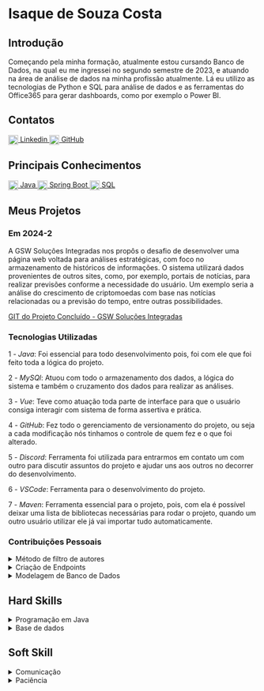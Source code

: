 # Isaque de Souza Costa

## Introdução
Começando pela minha formação, atualmente estou cursando Banco de Dados, na qual eu me ingressei no segundo semestre de 2023, e atuando na área de análise de dados na minha profissão atualmente. Lá eu utilizo as tecnologias de Python e SQL para análise de dados e as ferramentas do Office365 para gerar dashboards, como por exemplo o Power BI.

## Contatos
<a href="https://www.linkedin.com/in/seu-usuario" target="_blank">
  <img src="https://cdn.jsdelivr.net/gh/devicons/devicon/icons/linkedin/linkedin-original.svg" alt="LinkedIn" width="20" style="vertical-align: middle;"/>
  Linkedin
</a>
<a href="https://github.com/Isaque-BD" target="_blank">
  <img src="https://cdn.jsdelivr.net/gh/devicons/devicon/icons/github/github-original.svg" alt="GitHub" width="20" style="vertical-align: middle;"/>
  GitHub
</a>

## Principais Conhecimentos

<a href="https://www.java.com" target="_blank">
  <img src="https://cdn.jsdelivr.net/gh/devicons/devicon/icons/java/java-original.svg" alt="Java" width="20" style="vertical-align: middle;"/>
  Java
</a>
<a href="https://spring.io/projects/spring-boot" target="_blank">
  <img src="https://cdn.jsdelivr.net/gh/devicons/devicon/icons/spring/spring-original.svg" alt="Spring Boot" width="20" style="vertical-align: middle;"/>
  Spring Boot
</a>
<a href="https://www.mysql.com" target="_blank">
  <img src="https://cdn.jsdelivr.net/gh/devicons/devicon/icons/mysql/mysql-original.svg" alt="SQL" width="20" style="vertical-align: middle;"/>
  SQL
</a>

## Meus Projetos

### Em 2024-2
A GSW Soluções Integradas nos propôs o desafio de desenvolver uma página web voltada para análises estratégicas, com foco no armazenamento de históricos de informações. O sistema utilizará dados provenientes de outros sites, como, por exemplo, portais de notícias, para realizar previsões conforme a necessidade do usuário. Um exemplo seria a análise do crescimento de criptomoedas com base nas notícias relacionadas ou a previsão do tempo, entre outras possibilidades.

[GIT do Projeto Concluído - GSW Soluções Integradas](https://github.com/Morpheus-Fatec/morpheus/tree/main)

### Tecnologias Utilizadas
1 - *Java*: Foi essencial para todo desenvolvimento pois, foi com ele que foi feito toda a lógica do projeto.

2 - *MySQl*: Atuou com todo o armazenamento dos dados, a lógica do sistema e também o cruzamento dos dados para realizar as análises.

3 - *Vue*: Teve como atuação toda parte de interface para que o usuário consiga interagir com sistema de forma assertiva e prática.

4 - *GitHub*: Fez todo o gerenciamento de versionamento do projeto, ou seja a cada modificação nós tinhamos o controle de quem fez e o que foi alterado.

5 - *Discord*: Ferramenta foi utilizada para entrarmos em contato um com outro para discutir assuntos do projeto e ajudar uns aos outros no decorrer do desenvolvimento.

6 - *VSCode*: Ferramenta para o desenvolvimento do projeto.

7 - *Maven*: Ferramenta essencial para o projeto, pois, com ela é possível deixar uma lista de bibliotecas necessárias para rodar o projeto, quando um outro usuário utilizar ele já vai importar tudo automaticamente.

### Contribuições Pessoais

<details>
  <summary>Método de filtro de autores</summary>
      Objetivo dessa task era implementar um endpoint que retornava todos os autores cadastrados no sistema. O endpoint listava os autores com informações básicas, como nome e ID para fornecer uma visão geral útil.
  
      @Service
      public class NewsAuthorService {
        @Autowired
        private NewsAuthorRepository newsAuthorRepository;
    
        public List<NewsAuthorDTO> getAllAuthors() {
            return newsAuthorRepository.findAll().stream()
                .map(author -> new NewsAuthorDTO(author.getAutId(), author.getAutName()))
                .collect(Collectors.toList());
        }
      }

Esse método busca todos os autores de notícias do banco.

- findAll() retorna uma lista de entidades NewsAuthor (por exemplo).

- .stream() transforma essa lista em um stream para operar de forma funcional.

- .map(...) converte cada entidade em um DTO (Data Transfer Object) chamado NewsAuthorDTO. Tem como objetivo não retornar todas as informações, pois, não são necessárias mostrar todas elas.

- .collect(Collectors.toList()) junta os resultados mapeados numa nova lista.
  
</details> 

<details>
  <summary>Criação de Endpoints</summary>
     A função de endpoint tem como objetivo criar ponto de acesso para o cliente (a aplicação) enviar requisições e receber respostas do servidor da API.
     aqui está exemplo de um endpoint que eu desenvolvi durante o projeto:
  
      public class ApiEndpointDTO{
          private int code;      
          private String address; 
          private String source;  
          private String method;  
      
          public void setMethod(int post, int get) {
              if (post == 1) {
                  this.method = "POST";
              } else if (get == 1) {
                  this.method = "GET";
              }
          }
      }
      
  </details>

  <details>
  <summary>Modelagem de Banco de Dados</summary>
  Nessa task tive que desenvolver uma estrutura no banco de dados para suportar o cadastro, atualização e gerenciamento das fontes de dados provenientes de APIs, armazenando as informações capturadas de forma organizada e permitindo a categorização das APIs com tags para facilitar a consulta e aplicação de filtros. Logo abaixo tem o código em SQL da minha parte de banco:


      create table Api(
        api_cod int auto_increment primary key,
        api_name varchar(30) NOT NULL,
        api_url varchar(500) unique not null
    );
    
    create table Api_tag(
        api_cod int,
        tag_cod int,
        primary key (api_cod, tag_cod),
        foreign key (api_cod) REFERENCES Api(api_cod),
        foreign key (tag_cod) REFERENCES Tag(tag_cod)
    );
    
    create table Data_collected_api(
        dat_coll_api_cod int auto_increment primary key,
        api_cod int,
        dat_coll_api_registry_date timestamp not null DEFAULT CURRENT_TIMESTAMP,
        dat_coll_api_content LONGTEXT,
        foreign key (api_cod) REFERENCES Api(api_cod)
    );
  
  </details>

## Hard Skills
<details>
  <summary>Programação em Java</summary>
  Durante o desevolvimento com a linguagem java, utilizando meus conhecimentos, de orientação a abjeto e estrutura de dados e fazendo pesquisas consegui ter bastante autonomia.
</details>

<details>
  <summary>Base de dados</summary>
  Conhecimento na interpretação e entendimento de relacionamento de banco de dados, que é muito importante para desenvolvimento da lógica e da estrutura do projeto.
</details>

## Soft Skill

<details>
  <summary>Comunicação</summary>
  Durante a API eu tinha uma certa dificuldade em comunicação que eu fui desenvolvimento ao longo do projeto, muitas vezes eu ficava com receio de perguntar algumas dúvidas que eu tinha, mas eu fui perdendo esse medo.
</details>

<details>
  <summary>Paciência</summary>
  Durante a API inteira eu sempre fui paciente a qualquer tipo de inesperado sem me estressar independente do ocorrido, muito importante sempre manter o controle das coisas, quando se trabalha em equipe.
</details>







